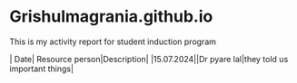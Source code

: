 # Grishulmagrania.github.io
This is my activity report for student induction program

| Date| Resource person|Description|
|15.07.2024||Dr pyare lal|they told us important things|
